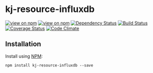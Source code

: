 # kj-resource-influxdb
[![view on npm](http://img.shields.io/npm/v/kj-resource-influxdb.svg)](https://www.npmjs.org/package/kj-resource-influxdb)
[![view on npm](https://img.shields.io/npm/dm/kj-resource-influxdb.svg)](https://www.npmjs.org/package/kj-resource-influxdb)
[![Dependency Status](https://david-dm.org/ronelliott/kj-resource-influxdb.svg)](https://david-dm.org/ronelliott/kj-resource-influxdb)
[![Build Status](https://travis-ci.org/ronelliott/kj-resource-influxdb.png)](https://travis-ci.org/ronelliott/kj-resource-influxdb)
[![Coverage Status](https://coveralls.io/repos/ronelliott/kj-resource-influxdb/badge.svg?branch=master)](https://coveralls.io/r/ronelliott/kj-resource-influxdb?branch=master)
[![Code Climate](https://codeclimate.com/github/ronelliott/kj-resource-influxdb/badges/gpa.svg)](https://codeclimate.com/github/ronelliott/kj-resource-influxdb)


## Installation
Install using [NPM](https://github.com/isaacs/npm):

    npm install kj-resource-influxdb --save
